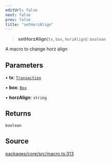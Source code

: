 ```yaml
---
editUrl: false
next: false
prev: false
title: "setHorzAlign"
---
```


> **setHorzAlign**(`tx`, `box`, `horzAlign`): `boolean`

A macro to change horz align

## Parameters

• **tx**: [`Transaction`](/api-core/classes/transaction/)

• **box**: [`Box`](/api-core/classes/box/)

• **horzAlign**: `string`

## Returns

`boolean`

## Source

[packages/core/src/macro.ts:313](https://github.com/dgmjs/dgmjs/blob/main/packages/core/src/macro.ts#L313)
